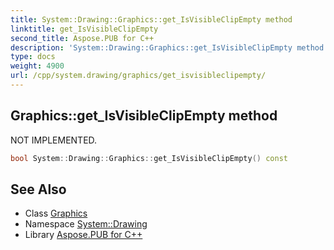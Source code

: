 ```yaml
---
title: System::Drawing::Graphics::get_IsVisibleClipEmpty method
linktitle: get_IsVisibleClipEmpty
second_title: Aspose.PUB for C++
description: 'System::Drawing::Graphics::get_IsVisibleClipEmpty method. NOT IMPLEMENTED in C++.'
type: docs
weight: 4900
url: /cpp/system.drawing/graphics/get_isvisibleclipempty/
---
```

## Graphics::get_IsVisibleClipEmpty method


NOT IMPLEMENTED.

```cpp
bool System::Drawing::Graphics::get_IsVisibleClipEmpty() const
```


## See Also

* Class [Graphics](../)
* Namespace [System::Drawing](../../)
* Library [Aspose.PUB for C++](../../../)
